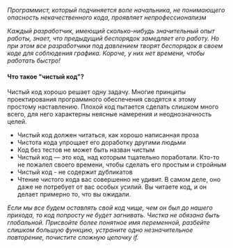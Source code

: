 _Программист, который подчиняется воле начальника, не понимающего опасность некачественного кода, проявляет непрофессионализм_

_Каждый разработчик, имеющий сколько-нибудь значительный опыт работы, знает, что предыдущий беспорядок замедляет его работу. Но при этом все разработчики под давлением творят беспорядок в своем коде для соблюдения графика. Короче, у них нет времени, чтобы работать быстро!_

#### Что такое "чистый код"?

Чистый код хорошо решает одну задачу. Многие принципы проектирования программного обеспечения сводятся к этому простому наставлению. Плохой код пытается сделать слишком много всего, для него характерны неясные намерения и неоднозначность целей.

- Чистый код должен читаться, как хорошо написанная проза
- Чистота кода упрощает его доработку другими людьми
- Код без тестов не может быть назван чистым
- Чистый код — это код, над которым тщательно поработали. Кто-то не пожалел своего времени, чтобы сделать его простым и стройным
- Чистый код - не содержит дубликатов
- Чтение чистого кода вас совершенно не удивит. В самом деле, оно даже не потребует от вас особых усилий. Вы читаете код, и он делает примерно то, что вы ожидали.

_Если мы все будем оставлять свой код чище, чем он был до нашего прихода, то код попросту не будет загнивать. Чистка не обязана быть глобальной. Присвойте более понятное имя переменной, разбейте слишком большую функцию, устраните одно незначительное повторение, почистите сложную цепочку if._